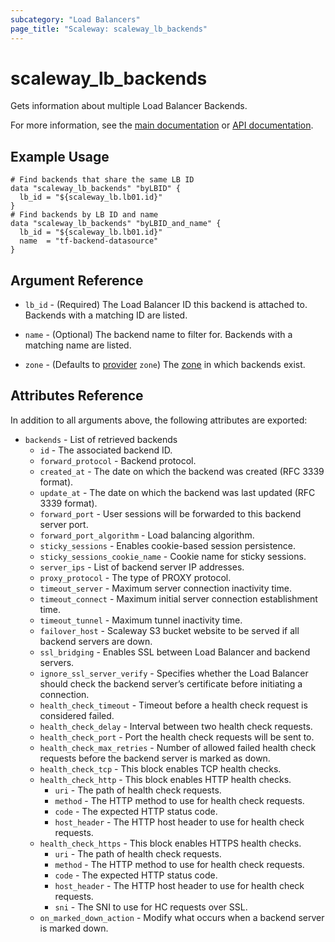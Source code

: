 ```yaml
---
subcategory: "Load Balancers"
page_title: "Scaleway: scaleway_lb_backends"
---
```


# scaleway_lb_backends

Gets information about multiple Load Balancer Backends.

For more information, see the [main documentation](https://www.scaleway.com/en/docs/load-balancer/reference-content/configuring-backends/) or [API documentation](https://www.scaleway.com/en/developers/api/load-balancer/zoned-api/#path-backends).

## Example Usage

```hcl
# Find backends that share the same LB ID
data "scaleway_lb_backends" "byLBID" {
  lb_id = "${scaleway_lb.lb01.id}"
}
# Find backends by LB ID and name
data "scaleway_lb_backends" "byLBID_and_name" {
  lb_id = "${scaleway_lb.lb01.id}"
  name  = "tf-backend-datasource"
}
```

## Argument Reference

- `lb_id` - (Required) The Load Balancer ID this backend is attached to. Backends with a matching ID are listed.

- `name` - (Optional) The backend name to filter for. Backends with a matching name are listed.

- `zone` - (Defaults to [provider](../index.md#zone) `zone`) The [zone](../guides/regions_and_zones.md#zones) in which backends exist.

## Attributes Reference

In addition to all arguments above, the following attributes are exported:

- `backends` - List of retrieved backends
    - `id` - The associated backend ID.
    - `forward_protocol` - Backend protocol.
    - `created_at` - The date on which the backend was created (RFC 3339 format).
    - `update_at` - The date on which the backend was last updated (RFC 3339 format).
    - `forward_port` - User sessions will be forwarded to this backend server port.
    - `forward_port_algorithm` - Load balancing algorithm.
    - `sticky_sessions` - Enables cookie-based session persistence.
    - `sticky_sessions_cookie_name` - Cookie name for sticky sessions.
    - `server_ips` - List of backend server IP addresses.
    - `proxy_protocol` - The type of PROXY protocol.
    - `timeout_server` - Maximum server connection inactivity time.
    - `timeout_connect` - Maximum initial server connection establishment time.
    - `timeout_tunnel` - Maximum tunnel inactivity time.
    - `failover_host` - Scaleway S3 bucket website to be served if all backend servers are down.
    - `ssl_bridging` - Enables SSL between Load Balancer and backend servers.
    - `ignore_ssl_server_verify` - Specifies whether the Load Balancer should check the backend server’s certificate before initiating a connection.
    - `health_check_timeout` - Timeout before a health check request is considered failed.
    - `health_check_delay` - Interval between two health check requests.
    - `health_check_port` - Port the health check requests will be sent to.
    - `health_check_max_retries` - Number of allowed failed health check requests before the backend server is marked as down.
    - `health_check_tcp` - This block enables TCP health checks.
    - `health_check_http` - This block enables HTTP health checks.
        - `uri` - The path of health check requests.
        - `method` - The HTTP method to use for health check requests.
        - `code` - The expected HTTP status code.
        - `host_header` -  The HTTP host header to use for health check requests.
    - `health_check_https` - This block enables HTTPS health checks.
        - `uri` - The path of health check requests.
        - `method` - The HTTP method to use for health check requests.
        - `code` - The expected HTTP status code.
        - `host_header` - The HTTP host header to use for health check requests.
        - `sni` - The SNI to use for HC requests over SSL.
    - `on_marked_down_action` - Modify what occurs when a backend server is marked down.
